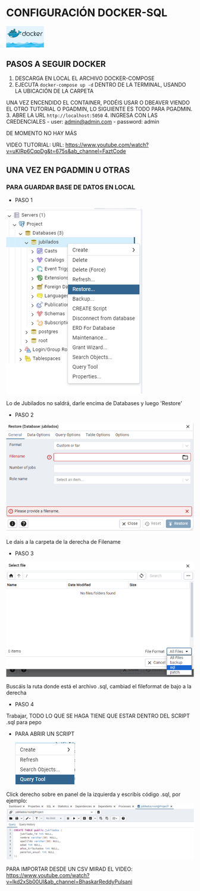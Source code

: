 # CONFIGURACIÓN DOCKER-SQL

<img src="image.png" alt="Alt text" width="20%">



## PASOS A SEGUIR DOCKER
 1. DESCARGA EN LOCAL EL ARCHIVO DOCKER-COMPOSE
 2. EJECUTA `docker-compose up -d` DENTRO DE LA TERMINAL, USANDO LA UBICACIÓN DE LA CARPETA

  UNA VEZ ENCENDIDO EL CONTAINER, PODÉIS USAR O DBEAVER VIENDO EL OTRO TUTORIAL O PGADMIN, LO SIGUIENTE ES TODO PARA PGADMIN.
 3. ABRE LA URL `http://localhost:5050`
 4. INGRESA CON LAS CREDENCIALES
    - user: admin@admin.com
    - password: admin

DE MOMENTO NO HAY MÁS

VIDEO TUTORIAL:
URL: https://www.youtube.com/watch?v=uKlRp6CqpDg&t=675s&ab_channel=FaztCode


## UNA VEZ EN PGADMIN U OTRAS

### PARA GUARDAR BASE DE DATOS EN LOCAL
- PASO 1
  
![Alt text](image-1.png)

Lo de Jubilados no saldrá, darle encima de Databases y luego 'Restore'
- PASO 2
  
![Alt text](image-2.png)

Le dais a la carpeta de la derecha de Filename
- PASO 3
  
![Alt text](image-3.png)

Buscáis la ruta donde está el archivo .sql, cambiad el fileformat de bajo a la derecha

- PASO 4

Trabajar, TODO LO QUE SE HAGA TIENE QUE ESTAR DENTRO DEL SCRIPT .sql para pepo

- PARA ABRIR UN SCRIPT
  
  ![Alt text](image-4.png)

Click derecho sobre en panel de la izquierda y escribís código .sql, por ejemplo:
![Alt text](image-5.png)


PARA IMPORTAR DESDE UN CSV MIRAD EL VIDEO: https://www.youtube.com/watch?v=Ikd2xSb00UI&ab_channel=BhaskarReddyPulsani
